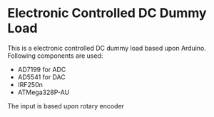 # Electronic Controlled DC Dummy Load

This is a electronic controlled DC dummy load based upon Arduino.
Following components are used:
* AD7199 for ADC
* AD5541 for DAC
* IRF250n
* ATMega328P-AU

The input is based upon rotary encoder